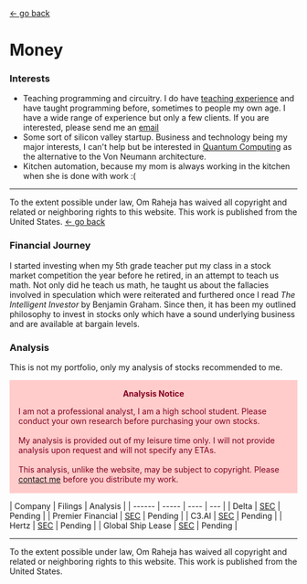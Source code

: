 [<- go back](/)

# Money 

### Interests
- Teaching programming and circuitry. I do have [teaching experience](https://eyelevel.com) and have taught programming before, sometimes to people my own age. I have a wide range of experience but only a few clients. If you are interested, please send me an [email](mailto:rahejaom@outlook.com)
- Some sort of silicon valley startup. Business and technology being my major interests, I can't help but be interested in [Quantum Computing](https://scholarworks.lib.csusb.edu/cgi/viewcontent.cgi?article=1410&context=jitim) as the alternative to the Von Neumann architecture.
- Kitchen automation, because my mom is always working in the kitchen when she is done with work :(

---
To the extent possible under law, Om Raheja has waived all copyright and related or neighboring rights to this website. This work is published from the United States. 
[<- go back](/)


### Financial Journey
I started investing when my 5th grade teacher put my class in a stock market competition the year before he retired, in an attempt to teach us math. Not only did he teach us math, he taught us about the fallacies involved in speculation which were reiterated and furthered once I read *The Intelligent Investor* by Benjamin Graham. Since then, it has been my outlined philosophy to invest in stocks only which have a sound underlying business and are available at bargain levels.

### Analysis 
This is not my portfolio, only my analysis of stocks recommended to me.

<div class="warning" style='padding:0.1em; background-color:#ffcccb; color:#800020'>
<span>
<p style='margin-top:1em; text-align:center'>
<b>Analysis Notice</b></p>
<p style='margin-left:1em;'>
I am not a professional analyst, I am a high school student. Please conduct your own research before purchasing your own stocks. <br><br>
My analysis is provided out of my leisure time only. I will not provide analysis upon request and will not specify any ETAs. <br><br>
This analysis, unlike the website, may be subject to copyright. Please <a href="mailto:rahejaom@outlook.com">contact me</a> before you distribute my work.
</p></span>
</div>


| Company | Filings | Analysis | 
| ------ | ----- | ---- | --- |
| Delta | [SEC](https://www.sec.gov/edgar/browse/?CIK=27904) | Pending | 
| Premier Financial | [SEC](https://www.sec.gov/edgar/browse/?CIK=0000946647) | Pending | 
| C3.AI | [SEC](https://www.sec.gov/edgar/browse/?CIK=1577526) | Pending | 
| Hertz | [SEC](https://www.sec.gov/edgar/browse/?CIK=0001657853) | Pending | 
| Global Ship Lease | [SEC](https://www.globalshiplease.com/investors/sec-filings) | Pending | 

---
To the extent possible under law, Om Raheja has waived all copyright and related or neighboring rights to this website. This work is published from the United States.
